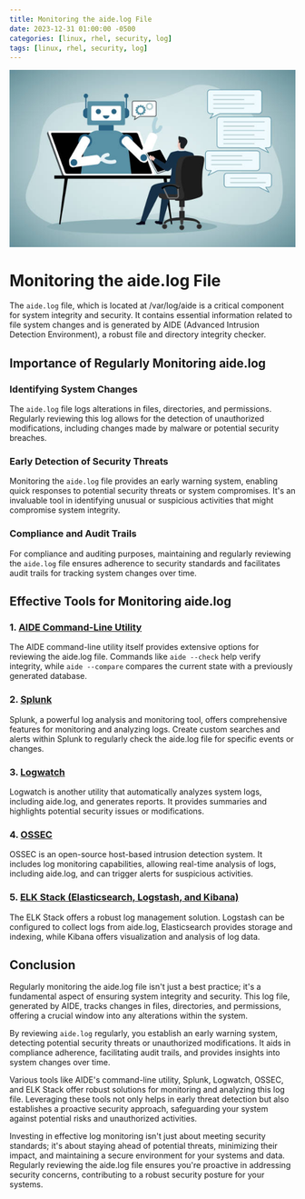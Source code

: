 ```yaml
---
title: Monitoring the aide.log File
date: 2023-12-31 01:00:00 -0500
categories: [linux, rhel, security, log]
tags: [linux, rhel, security, log]
---
```


![Monitoring the aide.log File](/assets/img/posts/2023/monitoring_aide_log/monitoring_aide_log.jpg)


# Monitoring the aide.log File

The `aide.log` file, which is located at /var/log/aide is a critical component for system integrity and security. It contains essential information related to file system changes and is generated by AIDE (Advanced Intrusion Detection Environment), a robust file and directory integrity checker. 

## Importance of Regularly Monitoring aide.log

### Identifying System Changes

The `aide.log` file logs alterations in files, directories, and permissions. Regularly reviewing this log allows for the detection of unauthorized modifications, including changes made by malware or potential security breaches.

### Early Detection of Security Threats

Monitoring the `aide.log` file provides an early warning system, enabling quick responses to potential security threats or system compromises. It's an invaluable tool in identifying unusual or suspicious activities that might compromise system integrity.

### Compliance and Audit Trails

For compliance and auditing purposes, maintaining and regularly reviewing the `aide.log` file ensures adherence to security standards and facilitates audit trails for tracking system changes over time.

## Effective Tools for Monitoring aide.log

### 1. [AIDE Command-Line Utility](https://aide.github.io/)

The AIDE command-line utility itself provides extensive options for reviewing the aide.log file. Commands like `aide --check` help verify integrity, while `aide --compare` compares the current state with a previously generated database.

### 2. [Splunk](https://www.splunk.com/)

Splunk, a powerful log analysis and monitoring tool, offers comprehensive features for monitoring and analyzing logs. Create custom searches and alerts within Splunk to regularly check the aide.log file for specific events or changes.

### 3. [Logwatch](https://linux.die.net/man/8/logwatch)

Logwatch is another utility that automatically analyzes system logs, including aide.log, and generates reports. It provides summaries and highlights potential security issues or modifications.

### 4. [OSSEC](https://www.ossec.net/)

OSSEC is an open-source host-based intrusion detection system. It includes log monitoring capabilities, allowing real-time analysis of logs, including aide.log, and can trigger alerts for suspicious activities.

### 5. [ELK Stack (Elasticsearch, Logstash, and Kibana)](https://www.elastic.co/)

The ELK Stack offers a robust log management solution. Logstash can be configured to collect logs from aide.log, Elasticsearch provides storage and indexing, while Kibana offers visualization and analysis of log data.


## Conclusion

Regularly monitoring the aide.log file isn't just a best practice; it's a fundamental aspect of ensuring system integrity and security. This log file, generated by AIDE, tracks changes in files, directories, and permissions, offering a crucial window into any alterations within the system.

By reviewing `aide.log` regularly, you establish an early warning system, detecting potential security threats or unauthorized modifications. It aids in compliance adherence, facilitating audit trails, and provides insights into system changes over time.

Various tools like AIDE's command-line utility, Splunk, Logwatch, OSSEC, and ELK Stack offer robust solutions for monitoring and analyzing this log file. Leveraging these tools not only helps in early threat detection but also establishes a proactive security approach, safeguarding your system against potential risks and unauthorized activities.

Investing in effective log monitoring isn't just about meeting security standards; it's about staying ahead of potential threats, minimizing their impact, and maintaining a secure environment for your systems and data. Regularly reviewing the aide.log file ensures you're proactive in addressing security concerns, contributing to a robust security posture for your systems.

